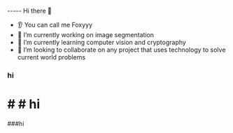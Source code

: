 ----- Hi there 👋
* 👂 You can call me Foxyyy
* 🔭 I’m currently working on image segmentation 
* 🌱 I’m currently learning computer vision and cryptography
* 🤝 I’m looking to collaborate on any project that uses technology to solve current world problems
### hi
# # # hi
###hi
